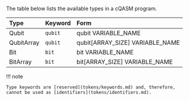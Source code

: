 The table below lists the available types in a cQASM program.

| Type       | Keyword | Form                            | 
|:-----------|:--------|:--------------------------------|
| Qubit      | `qubit` | qubit VARIABLE_NAME             | 
| QubitArray | `qubit` | qubit[ARRAY_SIZE] VARIABLE_NAME | 
| Bit        | `bit`   | bit VARIABLE_NAME               | 
| BitArray   | `bit`   | bit[ARRAY_SIZE] VARIABLE_NAME   | 

!!! note

    Type keywords are [reserved](tokens/keywords.md) and, therefore, cannot be used as [identifiers](tokens/identifiers.md).
